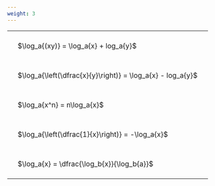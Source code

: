 ```yaml
---
weight: 3
---
```


<style type="text/css">
#T_15fca th.col_heading {
  text-align: left;
  font-size: 1em;
}
#T_15fca td {
  text-align: left;
  font-size: 1em;
  padding: 1.5em;
}
</style>
<table id="T_15fca">
  <thead>
  </thead>
  <tbody>
    <tr>
      <td id="T_15fca_row0_col0" class="data row0 col0" >$\log_a{(xy)} = \log_a{x} + log_a{y}$</td>
    </tr>
    <tr>
      <td id="T_15fca_row1_col0" class="data row1 col0" >$\log_a{\left(\dfrac{x}{y}\right)} = \log_a{x} - log_a{y}$</td>
    </tr>
    <tr>
      <td id="T_15fca_row2_col0" class="data row2 col0" >$\log_a{x^n} = n\log_a{x}$</td>
    </tr>
    <tr>
      <td id="T_15fca_row3_col0" class="data row3 col0" >$\log_a{\left(\dfrac{1}{x}\right)} = -\log_a{x}$</td>
    </tr>
    <tr>
      <td id="T_15fca_row4_col0" class="data row4 col0" >$\log_a{x} = \dfrac{\log_b{x}}{\log_b{a}}$</td>
    </tr>
  </tbody>
</table>
